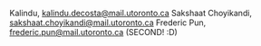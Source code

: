 Kalindu, kalindu.decosta@mail.utoronto.ca
Sakshaat Choyikandi, sakshaat.choyikandi@mail.utoronto.ca
Frederic Pun, frederic.pun@mail.utoronto.ca (SECOND! :D)
